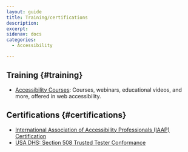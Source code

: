 ```yaml
---
layout: guide
title: Training/certifications
description:
excerpt:
sidenav: docs
categories:
  - Accessibility

---
```


## Training {#training}

*   [Accessibility Courses](https://github.com/accessibility/a11y-courses): Courses, webinars, educational videos, and more, offered in web accessibility.


## Certifications {#certifications}



*   [International Association of Accessibility Professionals (IAAP) Certification](https://www.accessibilityassociation.org/certification)
*   [USA DHS: Section 508 Trusted Tester Conformance](https://www.dhs.gov/trusted-tester)

